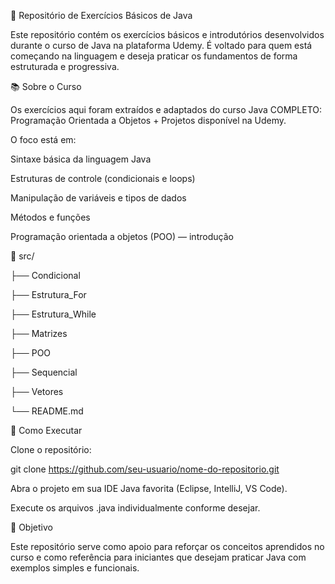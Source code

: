 🧠 Repositório de Exercícios Básicos de Java

Este repositório contém os exercícios básicos e introdutórios desenvolvidos durante o curso de Java na plataforma Udemy. É voltado para quem está começando na linguagem e deseja praticar os fundamentos de forma estruturada e progressiva.

📚 Sobre o Curso

Os exercícios aqui foram extraídos e adaptados do curso Java COMPLETO: Programação Orientada a Objetos + Projetos disponível na Udemy.

O foco está em:

Sintaxe básica da linguagem Java

Estruturas de controle (condicionais e loops)

Manipulação de variáveis e tipos de dados

Métodos e funções

Programação orientada a objetos (POO) — introdução

📁 src/

├── Condicional

├── Estrutura_For

├── Estrutura_While

├── Matrizes

├── POO

├── Sequencial

├── Vetores

└── README.md

🚀 Como Executar

Clone o repositório:

git clone https://github.com/seu-usuario/nome-do-repositorio.git

Abra o projeto em sua IDE Java favorita (Eclipse, IntelliJ, VS Code).

Execute os arquivos .java individualmente conforme desejar.

🎯 Objetivo

Este repositório serve como apoio para reforçar os conceitos aprendidos no curso e como referência para iniciantes que desejam praticar Java com exemplos simples e funcionais.
